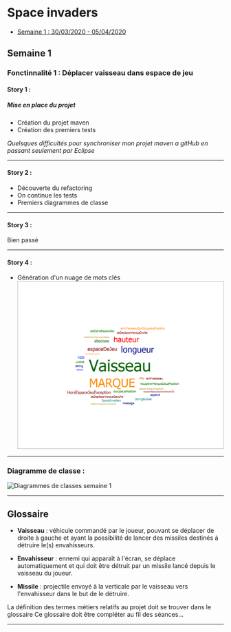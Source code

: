 # Space invaders
- [Semaine 1 : 30/03/2020 - 05/04/2020](#semaine1) 

## Semaine 1 <a id="semaine 1"></a>
### Fonctinnalité 1 : Déplacer vaisseau dans espace de jeu
#### Story 1 : 
##### Mise en place du projet
- Création du projet maven
- Création des premiers tests

*Quelsques difficultés pour synchroniser mon projet maven a gitHub en passant seulement par Eclipse*

------------

#### Story 2 :
- Découverte du refactoring
- On continue les tests
- Premiers diagrammes de classe

------------

#### Story 3 :
Bien passé

------------

#### Story 4 :
- Génération d'un nuage de mots clés
![Nuage de mots clés](images/nuage_de_mots.png)
------------

### Diagramme de classe : 
![Diagrammes de classes semaine 1](images/diagramme_de_classes.png)

------------- 

## Glossaire <a id="glossaire"></a>

* **Vaisseau** :  véhicule commandé par le joueur, pouvant se déplacer de droite à gauche et ayant la possibilité de lancer des missiles destinés à détruire le(s) envahisseurs.

* **Envahisseur**  :  ennemi qui apparaît à l'écran, se déplace automatiquement et qui doit être détruit par un missile lancé depuis le vaisseau du joueur.


* **Missile** :  projectile envoyé à la verticale par le vaisseau vers l'envahisseur dans le but de le détruire.

La définition des termes métiers relatifs au projet doit se trouver dans le glossaire 
Ce glossaire doit être compléter au fil des séances...

------------- 
